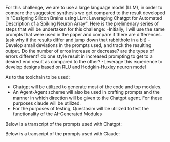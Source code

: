 For this challenge, we are to use a large language model (LLM), in order to compare the suggested synthesis we get compared to the result developed in "Designing Silicon Brains using LLm: Leveraging Chatgpt for Automated Description of a Spiking Neuron Array". 
Here is the prelimenary series of steps that will be undertaken for this challenge: 
-Initially, I will use the same prompts that were used in the paper and compare if there are differences. (ask why if the results differ and jump down that rabbithole in a bit)
-Develop small deviations in the prompts used, and track the resulting output. Do the number of erros increase or decrease? are the types of errors different? do one style result in increased prompting to get to a desired end result as compared to the other?
-Leverage this experience to develop designs based on RLU and Hodgkin-Huxley neuron model

As to the toolchain to be used:
- Chatgpt will be utilized to generate most of the code and top modules.
- An Agent-Agent scheme will also be used in crafting prompts and the manner in which direction will be given to the Chatgpt agent. For these purposes claude will be utilized.
- For the purposes of testing, Questasim will be utilized to test the functionality of the AI-Generated Modules

Below is a transcript of the prompts used with Chatgpt:


Below is a transcript of the prompts used with Claude:


